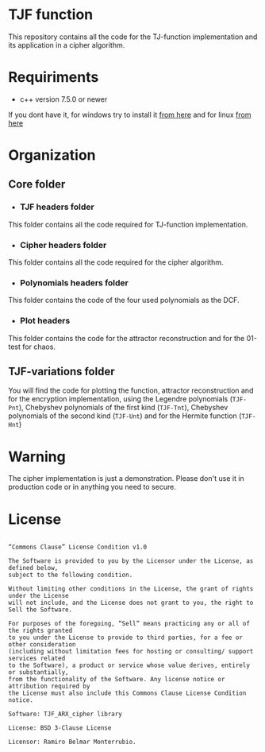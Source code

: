 # TJF function
This repository contains all the code for the TJ-function implementation and its application in a cipher algorithm.
# Requiriments
- c++ version 7.5.0 or newer

If you dont have it, for windows try to install it [from here](https://www.mingw-w64.org/) and for linux [from here](https://gist.github.com/hugoledoux/2e91ed3efbfa8ca5da1ea27e522d2b34)

# Organization

## Core folder
- ### TJF headers folder
This folder contains all the code required for TJ-function implementation.
- ### Cipher headers folder
This folder contains all the code required for the cipher algorithm.
- ### Polynomials headers folder
This folder contains the code of the four used polynomials as the DCF.
- ### Plot headers
This folder contains the code for the attractor reconstruction and for the 01-test for chaos.


## TJF-variations folder
You will find the code for plotting the function, attractor reconstruction and for the encryption implementation, using the Legendre polynomials (```TJF-Pnt```), Chebyshev polynomials of the first kind  (```TJF-Tnt```), Chebyshev polynomials of the second kind  (```TJF-Unt```) and for the Hermite function (```TJF-Hnt```)

# Warning
The cipher implementation is just a demonstration. Please don't use it in production code or in anything you need to secure.


# License
```terminal

“Commons Clause” License Condition v1.0

The Software is provided to you by the Licensor under the License, as defined below, 
subject to the following condition.

Without limiting other conditions in the License, the grant of rights under the License 
will not include, and the License does not grant to you, the right to Sell the Software.

For purposes of the foregoing, “Sell” means practicing any or all of the rights granted 
to you under the License to provide to third parties, for a fee or other consideration 
(including without limitation fees for hosting or consulting/ support services related 
to the Software), a product or service whose value derives, entirely or substantially, 
from the functionality of the Software. Any license notice or attribution required by 
the License must also include this Commons Clause License Condition notice.

Software: TJF_ARX_cipher library

License: BSD 3-Clause License

Licensor: Ramiro Belmar Monterrubio.


```
